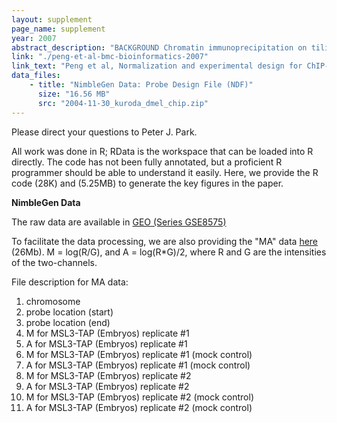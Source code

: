 ```yaml
---
layout: supplement
page_name: supplement
year: 2007
abstract_description: "BACKGROUND Chromatin immunoprecipitation on tiling arrays (ChIP-chip) has been widely used to investigate the DNA binding sites for a variety of proteins on a genome-wide scale. However, several issues in the processing and analysis of ChIP-chip data have not been resolved fully, including the effect of background (mock control) subtraction and normalization within and across arrays."
link: "./peng-et-al-bmc-bioinformatics-2007"
link_text: "Peng et al, Normalization and experimental design for ChIP-chip data, BMC Bioinformatics, 2007"
data_files:
    - title: "NimbleGen Data: Probe Design File (NDF)"
      size: "16.56 MB"
      src: "2004-11-30_kuroda_dmel_chip.zip"
---
```


Please direct your questions to Peter J. Park.

All work was done in R; RData is the workspace that can be loaded into R directly. The code has not been fully annotated, but a proficient R programmer should be able to understand it easily.  Here, we provide the R code (28K) and  (5.25MB) to generate the key figures in the paper.

__NimbleGen Data__

The raw data are available in [GEO (Series GSE8575)](http://www.ncbi.nlm.nih.gov/geo/query/acc.cgi?acc=GSE8575)

To facilitate the data processing, we are also providing the "MA" data [here](../files/mc07_tiling_arrays_log2_ratios.txt) (26Mb). M = log(R/G), and A = log(R*G)/2, where R and G are the intensities of the two-channels.

File description for MA data:
1. chromosome
2. probe location (start)
3. probe location (end)
4. M for MSL3-TAP (Embryos) replicate #1
5. A for MSL3-TAP (Embryos) replicate #1
6. M for MSL3-TAP (Embryos) replicate #1 (mock control)
7. A for MSL3-TAP (Embryos) replicate #1 (mock control)
8. M for MSL3-TAP (Embryos) replicate #2
9. A for MSL3-TAP (Embryos) replicate #2
10. M for MSL3-TAP (Embryos) replicate #2 (mock control)
11. A for MSL3-TAP (Embryos) replicate #2 (mock control)
